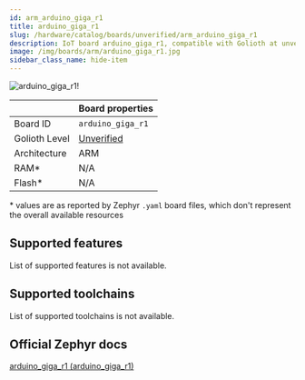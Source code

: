 ```yaml
---
id: arm_arduino_giga_r1
title: arduino_giga_r1
slug: /hardware/catalog/boards/unverified/arm_arduino_giga_r1
description: IoT board arduino_giga_r1, compatible with Golioth at unverified level.
image: /img/boards/arm/arduino_giga_r1.jpg
sidebar_class_name: hide-item
---
```


[//]: # (This is an auto-generated file, do not edit! Changes to it will be lost upon re-generation)

![arduino_giga_r1!](/img/boards/arm/arduino_giga_r1.jpg "arduino_giga_r1")

|                | Board properties     |
| -------------  | -------------------- |
| Board ID       | `arduino_giga_r1` |
| Golioth Level  | [Unverified](/hardware#unverified-boards) |
| Architecture   | ARM |
| RAM*           | N/A |
| Flash*         | N/A |

\* values are as reported by Zephyr `.yaml` board files, which don't represent the overall available resources



## Supported features

List of supported features is not available.

## Supported toolchains

List of supported toolchains is not available.

## Official Zephyr docs

[arduino_giga_r1 (arduino_giga_r1)](https://docs.zephyrproject.org/latest/boards/arm/arduino_giga_r1/doc/index.html)
